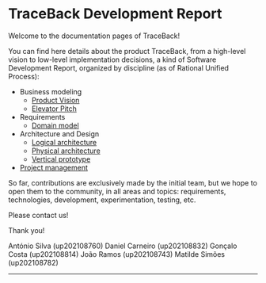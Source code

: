 # TraceBack Development Report

Welcome to the documentation pages of TraceBack!

You can find here details about the product TraceBack, from a high-level vision to low-level implementation decisions, a kind of Software Development Report, organized by discipline (as of Rational Unified Process):

* Business modeling
  * [Product Vision](https://github.com/FEUP-LEIC-ES-2022-23/2LEIC06T4/blob/develop/docs/ProductVision.md)
  * [Elevator Pitch](https://github.com/FEUP-LEIC-ES-2022-23/2LEIC06T4/blob/develop/docs/ElevatorPitch.md)
* Requirements
  * [Domain model](https://github.com/FEUP-LEIC-ES-2022-23/2LEIC06T4/blob/develop/images/DomainModel.jpg)
* Architecture and Design
  * [Logical architecture](https://github.com/FEUP-LEIC-ES-2022-23/2LEIC06T4/blob/develop/docs/ArchitectureAndDesign.md#logical-architecture)
  * [Physical architecture](https://github.com/FEUP-LEIC-ES-2022-23/2LEIC06T4/blob/develop/docs/ArchitectureAndDesign.md#physical-architecture)
  * [Vertical prototype](https://github.com/FEUP-LEIC-ES-2022-23/2LEIC06T4/blob/develop/docs/ArchitectureAndDesign.md#vertical-prototype)
* [Project management](https://github.com/orgs/FEUP-LEIC-ES-2022-23/projects/68/views/1)

So far, contributions are exclusively made by the initial team, but we hope to open them to the community, in all areas and topics: requirements, technologies, development, experimentation, testing, etc.

Please contact us!

Thank you!

António Silva (up202108760)
Daniel Carneiro (up202108832)
Gonçalo Costa (up202108814)
João Ramos (up202108743)
Matilde Simões (up202108782)

---
